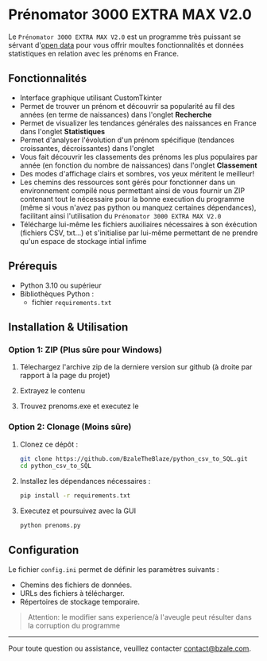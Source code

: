# Prénomator 3000 EXTRA MAX V2.0

Le `Prénomator 3000 EXTRA MAX V2.0` est un programme très puissant se sérvant d'[open data](www.data.gouv.fr) pour vous offrir moultes fonctionnalités et données statistiques en relation avec les prénoms en France.

## Fonctionnalités

- Interface graphique utilisant CustomTkinter
- Permet de trouver un prénom et découvrir sa popularité au fil des années (en terme de naissances) dans l'onglet **Recherche**
- Permet de visualizer les tendances générales des naissances en France dans l'onglet **Statistiques**
- Permet d'analyser l'évolution d'un prénom spécifique (tendances croissantes, décroissantes) dans l'onglet 
- Vous fait découvrir les classements des prénoms les plus populaires par année (en fonction du nombre de naissances) dans l'onglet **Classement**
- Des modes d'affichage clairs et sombres, vos yeux méritent le meilleur!
- Les chemins des ressources sont gérés pour fonctionner dans un environnement compilé nous permettant ainsi de vous fournir un ZIP contenant tout le nécessaire pour la bonne execution du programme (même si vous n'avez pas python ou manquez certaines dépendances), facilitant ainsi l'utilisation du `Prénomator 3000 EXTRA MAX V2.0`
- Télécharge lui-même les fichiers auxiliaires nécessaires à son éxécution (fichiers CSV, txt...) et s'initialise par lui-même permettant de ne prendre qu'un espace de stockage intial infime


## Prérequis

- Python 3.10 ou supérieur
- Bibliothèques Python :
    - fichier `requirements.txt`
## Installation & Utilisation

### Option 1: ZIP (Plus sûre pour Windows)

1. Télechargez l'archive zip de la derniere version sur github (à droite par rapport à la page du projet)

2. Extrayez le contenu

3. Trouvez prenoms.exe et executez le

### Option 2: Clonage (Moins sûre)

1. Clonez ce dépôt :
   ```bash
   git clone https://github.com/BzaleTheBlaze/python_csv_to_SQL.git
   cd python_csv_to_SQL
   ```

2. Installez les dépendances nécessaires :
   ```bash
   pip install -r requirements.txt
   ```

3. Executez et poursuivez avec la GUI
   ```bash
   python prenoms.py
   ```

## Configuration

Le fichier `config.ini` permet de définir les paramètres suivants :
- Chemins des fichiers de données.
- URLs des fichiers à télécharger.
- Répertoires de stockage temporaire.
> Attention: le modifier sans experience/à l'aveugle peut résulter dans la corruption du programme
---
Pour toute question ou assistance, veuillez contacter <contact@bzale.com>.
